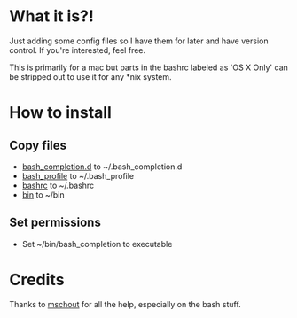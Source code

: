 # What it is?!
Just adding some config files so I have them for later and have version control. If you're interested, feel free.

This is primarily for a mac but parts in the bashrc labeled as 'OS X Only' can be stripped out to use it for any *nix system.

# How to install
## Copy files
* [bash_completion.d](bash_completion.d) to ~/.bash_completion.d
* [bash_profile](bash_profile) to ~/.bash_profile
* [bashrc](bashrc) to ~/.bashrc
* [bin](bin) to ~/bin

## Set permissions
* Set ~/bin/bash_completion to executable

# Credits
Thanks to [mschout](https://github.com/mschout) for all the help, especially on the bash stuff.